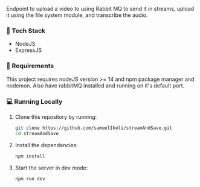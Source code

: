 Endpoint to upload a video to using Rabbit MQ to send it in streams, upload it using the file system module, and transcribe the audio.

### 🔧 Tech Stack

- NodeJS
- ExpressJS


### 📝 Requirements

This project requires nodeJS version >= 14 and npm package manager and nodemon. Also have rabbitMQ installed and running on it's default port.

### 💻 Running Locally

1. Clone this repository by running:
   ```bash
   git clone https://github.com/samuelIkoli/streamAndSave.git
   cd streamAndSave
   ```
2. Install the dependencies:
   ```bash
   npm install
   ```
3. Start the server in dev mode:
   ```bash
   npm run dev
   ```